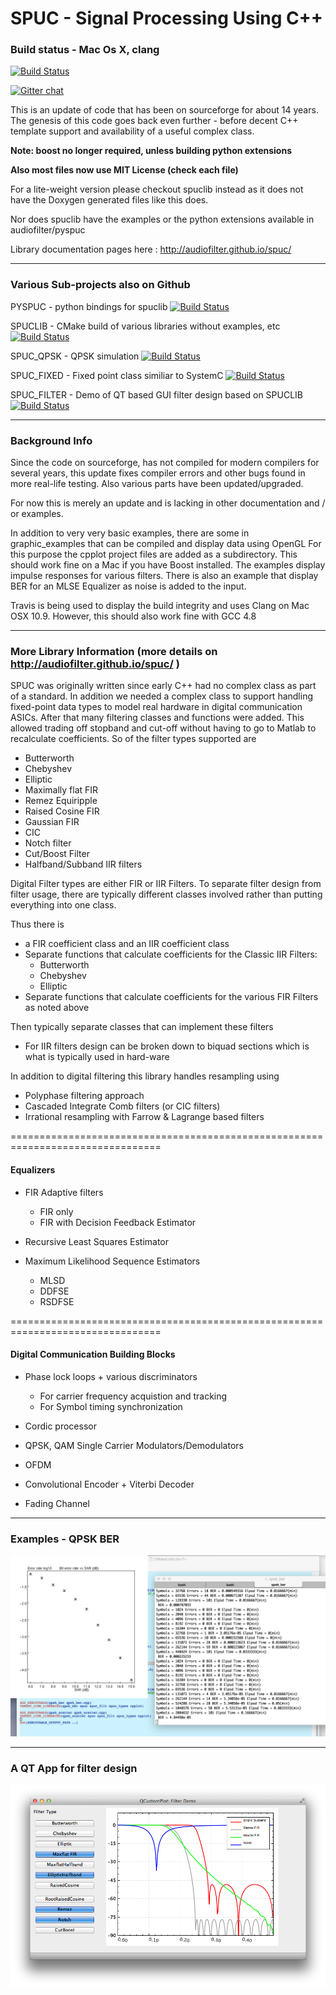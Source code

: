 SPUC - Signal Processing Using C++
================================================================================

### Build status - Mac Os X, clang
[![Build Status](https://travis-ci.org/audiofilter/spuc.png)](https://travis-ci.org/audiofilter/spuc)

[![Gitter chat](https://badges.gitter.im/audiofilter/spuc.png)](https://gitter.im/audiofilter/spuc)

This is an update of code that has been on sourceforge for about 14 years. The genesis of this code goes back even further - before decent C++ template support and availability of a useful complex class.

**Note: boost no longer required, unless building python extensions**

**Also most files now use MIT License (check each file)**

For a lite-weight version please checkout spuclib instead as it does not have the Doxygen generated files like this does.

Nor does spuclib have the examples or the python extensions available in audiofilter/pyspuc

Library documentation pages here : http://audiofilter.github.io/spuc/

----
### Various Sub-projects also on Github

PYSPUC - python bindings for spuclib
[![Build Status](https://travis-ci.org/audiofilter/pyspuc.png)](https://travis-ci.org/audiofilter/pyspuc) 

SPUCLIB - CMake build of various libraries without examples, etc
[![Build Status](https://travis-ci.org/audiofilter/spuclib.png)](https://travis-ci.org/audiofilter/spuclib)

SPUC_QPSK - QPSK simulation
[![Build Status](https://travis-ci.org/audiofilter/spuc_qpsk.png)](https://travis-ci.org/audiofilter/spuc_qpsk)

SPUC_FIXED - Fixed point class similiar to SystemC
[![Build Status](https://travis-ci.org/audiofilter/spuc_fixed.png)](https://travis-ci.org/audiofilter/spuc_fixed)

SPUC_FILTER - Demo of QT based GUI filter design based on SPUCLIB
[![Build Status](https://travis-ci.org/audiofilter/spuc_filter.png)](https://travis-ci.org/audiofilter/spuc_filter)


----

### Background Info

Since the code on sourceforge, has not compiled for modern compilers for several years, this update fixes compiler errors and other bugs found in more real-life testing. Also various parts have been updated/upgraded.

For now this is merely an update and is lacking in other documentation and / or examples.

In addition to very very basic examples, there are some in graphic_examples that can be compiled and display data using OpenGL
For this purpose the cpplot project files are added as a subdirectory.
This should work fine on a Mac if you have Boost installed.
The examples display impulse responses for various filters.
There is also an example that display BER for an MLSE Equalizer as noise is added to the input.

Travis is being used to display the build integrity and uses Clang on Mac OSX 10.9. However, this should also work fine with GCC 4.8

----


### More Library Information (more details on http://audiofilter.github.io/spuc/ )

SPUC was originally written since early C++ had no complex class as part of a standard. In addition we needed a complex class to support handling fixed-point data types to model real hardware in digital communication ASICs.
After that many filtering classes and functions were added. This allowed trading off stopband and cut-off without having to go to Matlab to recalculate coefficients. So of the filter types supported are

* Butterworth
* Chebyshev
* Elliptic
* Maximally flat FIR
* Remez Equiripple
* Raised Cosine FIR
* Gaussian FIR
* CIC
* Notch filter
* Cut/Boost Filter
* Halfband/Subband IIR filters
	   
Digital Filter types are either FIR or IIR Filters. To separate filter design from filter usage, there are typically different classes involved rather than putting everything into one class.

Thus there is 

* a FIR coefficient class and an IIR coefficient class
* Separate functions that calculate coefficients for the Classic IIR Filters:
	* Butterworth
	* Chebyshev			
	* Elliptic
* Separate functions that calculate coefficients for the various FIR Filters as noted above

Then typically separate classes that can implement these filters

* For IIR filters design can be broken down to biquad sections which is what is typically used in hard-ware

In addition to digital filtering this library handles resampling using

* Polyphase filtering approach
* Cascaded Integrate Comb filters (or CIC filters)
* Irrational resampling with Farrow & Lagrange based filters

================================================================================

#### Equalizers

* FIR Adaptive filters
	* FIR only
	* FIR with Decision Feedback Estimator

* Recursive Least Squares Estimator

* Maximum Likelihood Sequence Estimators
	* MLSD
	* DDFSE
	* RSDFSE

================================================================================

#### Digital Communication Building Blocks

* Phase lock loops + various discriminators
	* For carrier frequency acquistion and tracking
	* For Symbol timing synchronization

* Cordic processor
* QPSK, QAM Single Carrier Modulators/Demodulators
* OFDM 
* Convolutional Encoder + Viterbi Decoder

* Fading Channel









----
### Examples - QPSK BER

![QPSK BER](BER.png "QPSK BER example")


----
### A QT App for filter design

![Demo App in SPUC filter](app.png "Filter example using QT")


